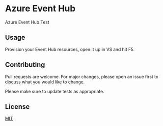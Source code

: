 # Azure Event Hub

Azure Event Hub Test

## Usage

Provision your Event Hub resources, open it up in VS and hit F5.

## Contributing
Pull requests are welcome. For major changes, please open an issue first to discuss what you would like to change.

Please make sure to update tests as appropriate.

## License
[MIT](https://choosealicense.com/licenses/mit/)
